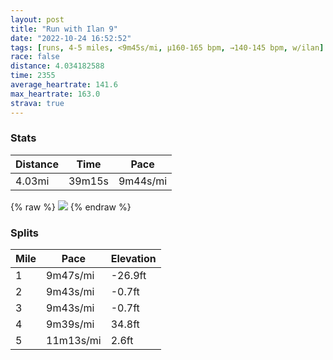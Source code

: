 ```yaml
---
layout: post
title: "Run with Ilan 9"
date: "2022-10-24 16:52:52"
tags: [runs, 4-5 miles, <9m45s/mi, μ160-165 bpm, →140-145 bpm, w/ilan]
race: false
distance: 4.034182588
time: 2355
average_heartrate: 141.6
max_heartrate: 163.0
strava: true
---
```


### Stats

| Distance | Time | Pace |
|----------|------|------|
|4.03mi|39m15s|9m44s/mi|

{% raw %}
<img src='https://maps.googleapis.com/maps/api/staticmap?maptype=roadmap&path=enc:cgwwFtusbMWf@GDEREd@IZ_@~@Gh@@FNPRHNLNC@DEHQRs@dBEr@@~@MZ[f@E@GC_AkA?EBIjAnAj@d@d@h@^VZZ\vC@nAEpBi@~Bs@zBBTVN~@v@PDEHC?i@Sm@e@SGWz@SVE?OIkF}D{@QWOu@o@a@Wa@KQMSGaAk@aAw@a@O_@Y_Ai@uAk@a@M}@q@gAi@mAy@Ya@e@U_@[[e@YOQRu@fCMj@Wp@Yh@_@b@a@Za@NCT@DTRRMb@yAj@}AhAsDN_@FGNBhBz@`@Rt@j@Xf@h@\~@`Ab@JXJfAh@\TZf@Z\jAn@d@RV@JT^\VN\H`@G`@PzDjCjAh@lCtB|@d@zBbBdBfAZNj@b@^PNN~@n@fAz@lA`@XV^h@^RZH`A`@pATVN^N|@PpA`@~Bl@d@H^L?HmAnDk@fB?BFJB@NCX_@x@aCLm@N{ADs@ACMIcALq@?c@EeEeAmAa@s@QsBq@a@YWa@WSsAo@eAi@i@k@k@WsBsAuAs@gCgB_@[wBoAcAo@yAgAiBeAWQ]]WOA@HJ^Xf@Rj@X`@\d@N`@^\N^Zb@VdA|@b@XV@NOXsABg@Je@nAoDNm@@MTa@p@aBFYNa@?i@Jk@L_@RsAh@m@DQRW@ICEMAKMeAi@]Yg@y@a@[Ua@KDk@r@EAoAw@IMJo@NQRG^CFWDo@h@q@He@OSYWGM@Ih@HJELOLe@D_@_@y@&key=AIzaSyC1MId7bFpkLXNAaYhBSTb8jLyiSqzbDtM&size=800x800&markers=color:yellow|label:S|40.7565,-73.99787&markers=color:green|label:F|40.75633000000002,-73.99730000000008'>
{% endraw %}

### Splits

| Mile | Pace | Elevation |
|------|------|-----------|
|1|9m47s/mi|-26.9ft|
|2|9m43s/mi|-0.7ft|
|3|9m43s/mi|-0.7ft|
|4|9m39s/mi|34.8ft|
|5|11m13s/mi|2.6ft|
